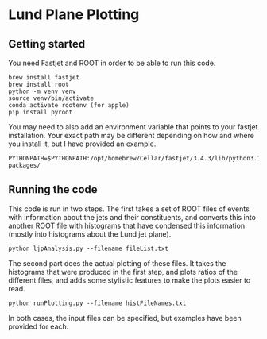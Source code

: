 # Lund Plane Plotting 



## Getting started

You need Fastjet and ROOT in order to be able to run this code.

```
brew install fastjet
brew install root
python -m venv venv
source venv/bin/activate
conda activate rootenv (for apple)
pip install pyroot
```


You may need to also add an environment variable that points to your fastjet installation. 
Your exact path may be different depending on how and where you install it, but I have provided an example.

```
PYTHONPATH=$PYTHONPATH:/opt/homebrew/Cellar/fastjet/3.4.3/lib/python3.10/site-packages/
```

## Running the code

This code is run in two steps. The first takes a set of ROOT files of events with information about the jets and their constituents, 
and converts this into another ROOT file with histograms that have condensed this information (mostly into histograms about the Lund jet plane).

```
python ljpAnalysis.py --filename fileList.txt
```

The second part does the actual plotting of these files. 
It takes the histograms that were produced in the first step, and plots ratios of the different files, and adds some stylistic features to make the plots easier to read.

```
python runPlotting.py --filename histFileNames.txt
```

In both cases, the input files can be specified, but examples have been provided for each.



